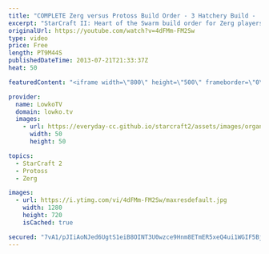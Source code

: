 ```yaml
---
title: "COMPLETE Zerg versus Protoss Build Order - 3 Hatchery Build -  StarCraft 2 Heart of the Swarm"
excerpt: "StarCraft II: Heart of the Swarm build order for Zerg players in SC2. In this build order I go over a standard 3 Hatchery build order versus Protoss.  The video shows you how to execute it, when and why. Don't forget to make drones!  More LowkoTV ▶ Subscribe | http://www.lowkotv.com/youtube ▶ Livestream"
originalUrl: https://youtube.com/watch?v=4dFMm-FM2Sw
type: video
price: Free
length: PT9M44S
publishedDateTime: 2013-07-21T21:33:37Z
heat: 50

featuredContent: "<iframe width=\"800\" height=\"500\" frameborder=\"0\" src=\"https://www.youtube.com/embed/4dFMm-FM2Sw\" allow=\"accelerometer; autoplay; encrypted-media; gyroscope; picture-in-picture\" allowfullscreen></iframe>"

provider:
  name: LowkoTV
  domain: lowko.tv
  images:
    - url: https://everyday-cc.github.io/starcraft2/assets/images/organizations/lowko.tv-50x50.jpg
      width: 50
      height: 50

topics:
  - StarCraft 2
  - Protoss
  - Zerg

images:
  - url: https://i.ytimg.com/vi/4dFMm-FM2Sw/maxresdefault.jpg
    width: 1280
    height: 720
    isCached: true

secured: "7vA1/pJIiAoNJed6UgtS1eiB8OINT3U0wzce9Hnm8ETmER5xeQ4ui1WGIF5Bj2BEWCzAts/XSLsrCkBfAsNduyOgB9z5FRBHT+pnSIB0UyOmbIDEHmnQo+PbBnMvDNtX1NYgm3ri1us1MRRteFEuorz40+Ktxp+rRtywsA7xwfzh6bXNslgq285BGmYAVZ8bTFtHthr3sn81H4H8EHJgvhoMoJwtvfQWOZPtBydYhwnzhd4cpQqPeJ09uj16uBcs3fqUygDDS8TNMPfmNCTqGW+K160AX2xZZukKqUx5CnXEVkTvNTOvEWnJpa5z+Q8HgjOoCxeZ8roDNuTOV9ACEZrgxgOYGwQgEVqe8pj96gLYuukbE2D5fzoTS5VZPCvWBRzol7/f+V+28h1XxP1KeQgljyS6gCsNRw07SLG4Fik=;ULX4gkSwtJqA6zZWWMTFDg=="
---
```


